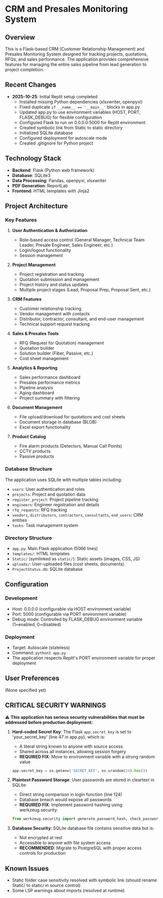 # CRM and Presales Monitoring System

## Overview
This is a Flask-based CRM (Customer Relationship Management) and Presales Monitoring System designed for tracking projects, quotations, RFQs, and sales performance. The application provides comprehensive features for managing the entire sales pipeline from lead generation to project completion.

## Recent Changes
- **2025-10-25**: Initial Replit setup completed
  - Installed missing Python dependencies (xlsxwriter, openpyxl)
  - Fixed duplicate `if __name__ == '__main__'` blocks in app.py
  - Updated app.py to use environment variables (HOST, PORT, FLASK_DEBUG) for flexible configuration
  - Configured Flask to run on 0.0.0.0:5000 for Replit environment
  - Created symbolic link from Static to static directory
  - Initialized SQLite database
  - Configured deployment for autoscale mode
  - Created .gitignore for Python project

## Technology Stack
- **Backend**: Flask (Python web framework)
- **Database**: SQLite3
- **Data Processing**: Pandas, openpyxl, xlsxwriter
- **PDF Generation**: ReportLab
- **Frontend**: HTML templates with Jinja2

## Project Architecture

### Key Features
1. **User Authentication & Authorization**
   - Role-based access control (General Manager, Technical Team Leader, Presale Engineer, Sales Engineer, etc.)
   - Login/logout functionality
   - Session management

2. **Project Management**
   - Project registration and tracking
   - Quotation submission and management
   - Project history and status updates
   - Multiple project stages (Lead, Proposal Prep, Proposal Sent, etc.)

3. **CRM Features**
   - Customer relationship tracking
   - Vendor management with contacts
   - Distributor, contractor, consultant, and end-user management
   - Technical support request tracking

4. **Sales & Presales Tools**
   - RFQ (Request for Quotation) management
   - Quotation builder
   - Solution builder (Fiber, Passive, etc.)
   - Cost sheet management

5. **Analytics & Reporting**
   - Sales performance dashboard
   - Presales performance metrics
   - Pipeline analysis
   - Aging dashboard
   - Project summary with filtering

6. **Document Management**
   - File upload/download for quotations and cost sheets
   - Document storage in database (BLOB)
   - Excel export functionality

7. **Product Catalog**
   - Fire alarm products (Detectors, Manual Call Points)
   - CCTV products
   - Passive products

### Database Structure
The application uses SQLite with multiple tables including:
- `users`: User authentication and roles
- `projects`: Project and quotation data
- `register_project`: Project pipeline tracking
- `engineers`: Engineer registration and details
- `rfq_requests`: RFQ tracking
- `vendors`, `distributors`, `contractors`, `consultants`, `end_users`: CRM entities
- `tasks`: Task management system

### Directory Structure
- `app.py`: Main Flask application (5066 lines)
- `templates/`: HTML templates
- `Static/` (symlinked as `static/`): Static assets (images, CSS, JS)
- `uploads/`: User-uploaded files (cost sheets, documents)
- `ProjectStatus.db`: SQLite database

## Configuration

### Development
- Host: 0.0.0.0 (configurable via HOST environment variable)
- Port: 5000 (configurable via PORT environment variable)
- Debug mode: Controlled by FLASK_DEBUG environment variable (1=enabled, 0=disabled)

### Deployment
- Target: Autoscale (stateless)
- Command: `python3 app.py`
- The application respects Replit's PORT environment variable for proper deployment

## User Preferences
(None specified yet)

## CRITICAL SECURITY WARNINGS

⚠️ **This application has serious security vulnerabilities that must be addressed before production deployment:**

1. **Hard-coded Secret Key**: The Flask `app.secret_key` is set to 'your_secret_key' (line 47 in app.py), which is:
   - A literal string known to anyone with source access
   - Shared across all instances, allowing session forgery
   - **REQUIRED FIX**: Move to environment variable with a strong random value
   ```python
   app.secret_key = os.getenv('SECRET_KEY', os.urandom(24).hex())
   ```

2. **Plaintext Password Storage**: User passwords are stored in cleartext in SQLite:
   - Direct string comparison in login function (line 124)
   - Database breach would expose all passwords
   - **REQUIRED FIX**: Implement password hashing using werkzeug.security:
   ```python
   from werkzeug.security import generate_password_hash, check_password_hash
   ```

3. **Database Security**: SQLite database file contains sensitive data but is:
   - Not encrypted at rest
   - Accessible to anyone with file system access
   - **RECOMMENDED**: Migrate to PostgreSQL with proper access controls for production

## Known Issues
- Static folder case sensitivity resolved with symbolic link (should rename Static/ to static/ in source control)
- Some LSP warnings about imports (resolved at runtime)
